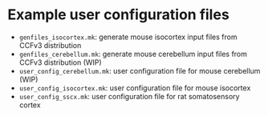 # Example user configuration files

+ `genfiles_isocortex.mk`: generate mouse isocortex input files from CCFv3 distribution
+ `genfiles_cerebellum.mk`: generate mouse cerebellum input files from CCFv3 distribution (WIP)
+ `user_config_cerebellum.mk`: user configuration file for mouse cerebellum (WIP)
+ `user_config_isocortex.mk`: user configuration file for mouse isocortex
+ `user_config_sscx.mk`: user configuration file for rat somatosensory cortex
